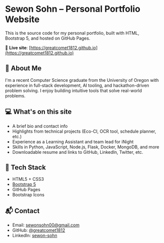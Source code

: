 # Sewon Sohn – Personal Portfolio Website

This is the source code for my personal portfolio, built with HTML, Bootstrap 5, and hosted on GitHub Pages.

🔗 **Live site**: [https://greatcomet1812.github.io](https://greatcomet1812.github.io)

## 👋 About Me

I'm a recent Computer Science graduate from the University of Oregon with experience in full-stack development, AI tooling, and hackathon-driven problem solving. I enjoy building intuitive tools that solve real-world problems.

## 💻 What's on this site

- A brief bio and contact info
- Highlights from technical projects (Eco-CI, OCR tool, schedule planner, etc.)
- Experience as a Learning Assistant and team lead for iNight
- Skills in Python, JavaScript, Node.js, Flask, Docker, MongoDB, and more
- Downloadable resume and links to GitHub, LinkedIn, Twitter, etc.

## 📁 Tech Stack

- HTML5 + CSS3
- [Bootstrap 5](https://getbootstrap.com/)
- GitHub Pages
- Bootstrap Icons

## 📬 Contact

- Email: [sewonsohn00@gmail.com](mailto:sewonsohn00@gmail.com)
- GitHub: [@greatcomet1812](https://github.com/greatcomet1812)
- LinkedIn: [sewon-sohn](https://www.linkedin.com/in/sewon-sohn-7bbb521ab/)